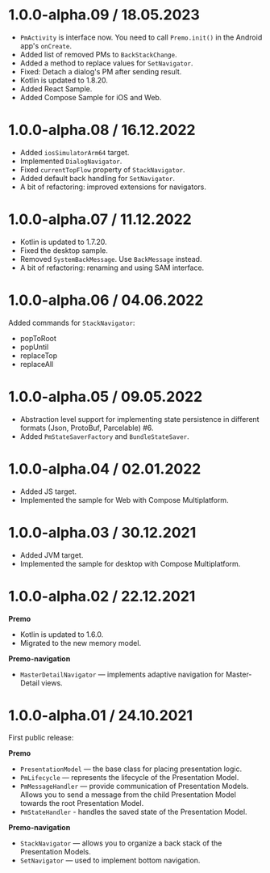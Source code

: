 # 1.0.0-alpha.09 / 18.05.2023
- `PmActivity` is interface now. You need to call `Premo.init()` in the Android app's `onCreate`.
- Added list of removed PMs to `BackStackChange`.
- Added a method to replace values for `SetNavigator`.
- Fixed: Detach a dialog's PM after sending result.
- Kotlin is updated to 1.8.20.
- Added React Sample.
- Added Compose Sample for iOS and Web.

# 1.0.0-alpha.08 / 16.12.2022
- Added `iosSimulatorArm64` target.
- Implemented `DialogNavigator`.
- Fixed `currentTopFlow` property of `StackNavigator`.
- Added default back handling for `SetNavigator`.
- A bit of refactoring: improved extensions for navigators.

# 1.0.0-alpha.07 / 11.12.2022
- Kotlin is updated to 1.7.20.
- Fixed the desktop sample.
- Removed `SystemBackMessage`. Use `BackMessage` instead.
- A bit of refactoring: renaming and using SAM interface.

# 1.0.0-alpha.06 / 04.06.2022
Added commands for `StackNavigator`:
- popToRoot
- popUntil
- replaceTop
- replaceAll

# 1.0.0-alpha.05 / 09.05.2022
- Abstraction level support for implementing state persistence in different formats (Json, ProtoBuf, Parcelable) #6.
- Added `PmStateSaverFactory` and `BundleStateSaver`. 

# 1.0.0-alpha.04 / 02.01.2022
- Added JS target.
- Implemented the sample for Web with Compose Multiplatform.

# 1.0.0-alpha.03 / 30.12.2021
- Added JVM target.
- Implemented the sample for desktop with Compose Multiplatform.

# 1.0.0-alpha.02 / 22.12.2021
**Premo**
- Kotlin is updated to 1.6.0.
- Migrated to the new memory model.

**Premo-navigation**
- `MasterDetailNavigator` — implements adaptive navigation for Master-Detail views.

# 1.0.0-alpha.01 / 24.10.2021
First public release:

**Premo**
- `PresentationModel` — the base class for placing presentation logic.
- `PmLifecycle` — represents the lifecycle of the Presentation Model.
- `PmMessageHandler` — provide communication of Presentation Models. Allows you to send a message from the child Presentation Model towards the root Presentation Model.
- `PmStateHandler` - handles the saved state of the Presentation Model.

**Premo-navigation**
- `StackNavigator` — allows you to organize a back stack of the Presentation Models.
- `SetNavigator` — used to implement bottom navigation.
